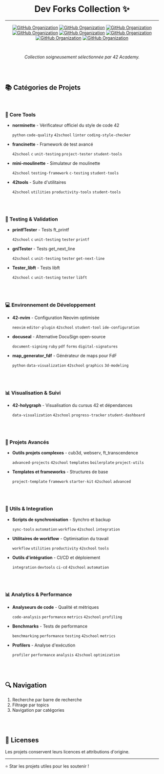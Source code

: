 <div align="center">
  
# Dev Forks Collection ✨
---

[![GitHub Organization](https://img.shields.io/badge/GitHub-42_Academy-purple?logo=github&logoColor=white)](https://github.com/42-academy/.github/blob/main/profile/README.md)
[![GitHub Organization](https://img.shields.io/badge/GitHub-CyberOpsHub-181717?logo=github)](https://github.com/CyberOpsHub)
[![GitHub Organization](https://img.shields.io/badge/GitHub-SmartBot_Guild-181717?logo=github)](https://github.com/SmartBot-Guild)
[![GitHub Organization](https://img.shields.io/badge/GitHub-dev_forks_collection-181717?logo=github)](https://github.com/dev-forks-collection)
[![GitHub Organization](https://img.shields.io/badge/GitHub-42_Projects-181717?logo=github)](https://github.com/404)
[![GitHub Organization](https://img.shields.io/badge/GitHub-42_Career_Hub-181717?logo=github)](https://github.com/42-Career-Hub)
[![GitHub Organization](https://img.shields.io/badge/GitHub-42_Learning-181717?logo=github)](https://github.com/42-Learning)
[![GitHub Organization](https://img.shields.io/badge/GitHub-42_DevTools-181717?logo=github)](https://github.com/42-DevTools)

<br>

*Collection soigneusement sélectionnée par 42 Academy.*
</div>
<br><br>

## 📚 Catégories de Projets

<br>

### 🔧 Core Tools
- **norminette** - Vérificateur officiel du style de code 42
  
  `python` `code-quality` `42school` `linter` `coding-style-checker`

- **francinette** - Framework de test avancé

  `42school` `c` `unit-testing` `project-tester` `student-tools`

- **mini-moulinette** - Simulateur de moulinette

  `42school` `testing-framework` `c-testing` `student-tools`

- **42tools** - Suite d'utilitaires

  `42school` `utilities` `productivity-tools` `student-tools`

<br><br>

### 🧪 Testing & Validation
- **printfTester** - Tests ft_printf
  
  `42school` `c` `unit-testing` `tester` `printf`

- **gnlTester** - Tests get_next_line

  `42school` `c` `unit-testing` `tester` `get-next-line`

- **Tester_libft** - Tests libft

  `42school` `c` `unit-testing` `tester` `libft`

<br><br>

### 💻 Environnement de Développement
- **42-nvim** - Configuration Neovim optimisée

  `neovim` `editor-plugin` `42school` `student-tool` `ide-configuration`

- **docuseal** - Alternative DocuSign open-source

  `document-signing` `ruby` `pdf` `forms` `digital-signatures`

- **map_generator_fdf** - Générateur de maps pour FdF

  `python` `data-visualization` `42school` `graphics` `3d-modeling`

<br><br>

### 📊 Visualisation & Suivi

- **42-holygraph** - Visualisation du cursus 42 et dépendances

  `data-visualization` `42school` `progress-tracker` `student-dashboard`

<br><br>

### 🎯 Projets Avancés

- **Outils projets complexes** - cub3d, webserv, ft_transcendence

  `advanced-projects` `42school` `templates` `boilerplate` `project-utils`

- **Templates et frameworks** - Structures de base

  `project-template` `framework` `starter-kit` `42school` `advanced`

<br><br>

### 🔄 Utils & Integration

- **Scripts de synchronisation** - Synchro et backup

  `sync-tools` `automation` `workflow` `42school` `integration`

- **Utilitaires de workflow** - Optimisation du travail

  `workflow` `utilities` `productivity` `42school` `tools`

- **Outils d'intégration** - CI/CD et déploiement

  `integration` `devtools` `ci-cd` `42school` `automation`

<br><br>

### 📊 Analytics & Performance
- **Analyseurs de code** - Qualité et métriques
  
  `code-analysis` `performance` `metrics` `42school` `profiling`

- **Benchmarks** - Tests de performance

  `benchmarking` `performance` `testing` `42school` `metrics`

- **Profilers** - Analyse d'exécution

  `profiler` `performance` `analysis` `42school` `optimization`

<br><br>

## 🔍 Navigation
1. Recherche par barre de recherche
2. Filtrage par topics
3. Navigation par catégories

<br><br>

## 📝 Licenses
Les projets conservent leurs licences et attributions d'origine.

---
⭐ Star les projets utiles pour les soutenir !
